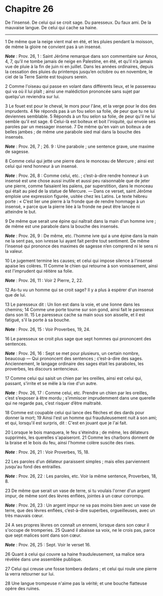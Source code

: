 # Chapitre 26

De l’insensé.
De celui qui se croit sage.
Du paresseux.
Du faux ami.
De la mauvaise langue.
De celui qui cache sa haine.

***

1 De même que la neige vient mal en été, et les pluies pendant la moisson, de même la gloire ne convient pas à un insensé.

***Note*** :  Prov. 26, 1 : Saint Jérôme remarque dans son commentaire sur Amos, 4, 7, qu’il ne tombe jamais de neige en Palestine, en été, et qu’il n’a jamais vue de pluie à la fin de juin ni en juillet. Dans les années ordinaires, depuis la cessation des pluies du printemps jusqu’en octobre ou en novembre, le ciel de la Terre Sainte est toujours serein.


2 Comme l'oiseau qui passe en volant dans différents lieux, et le passereau qui va où il lui plaît ; ainsi une malédiction prononcée sans sujet par quelqu'un reviendra sur lui.


3 Le fouet est pour le cheval, le mors pour l'âne, et la verge pour le dos des imprudents. 4 Ne réponds pas à un fou selon sa folie, de peur que tu ne lui deviennes semblable. 5 Réponds à un fou selon sa folie, de peur qu'il ne lui semble qu'il est sage. 6 Celui-là est boiteux et boit l'iniquité, qui envoie ses paroles par un messager insensé. 7 De même qu'en vain un boiteux a de belles jambes ; de même une parabole sied mal dans la bouche des insensés.

***Note*** :  Prov. 26, 7 ; 26. 9 : Une parabole ; une sentence grave, une maxime de sagesse.

8 Comme celui qui jette une pierre dans le monceau de Mercure ; ainsi est celui qui rend honneur à un insensé.

***Note*** :  Prov. 26, 8 : Comme celui, etc. ; c’est-à-dire rendre honneur à un insensé est une chose aussi inutile et aussi peu raisonnable que de jeter une pierre, comme faisaient les païens, par superstition, dans le monceau qui était au pied de la statue de Mercure. ― Dans ce verset, saint Jérôme emploie une expression figurée, usitée chez les Latins. Le texte hébreu porte : « C’est lier une pierre à la fronde que de rendre hommage à un insensé, » parce que la pierre liée à la fronde ne peut être lancée ni atteindre le but.

9 De même que serait une épine qui naîtrait dans la main d'un homme ivre ; de même est une parabole dans la bouche des insensés.

***Note*** :  Prov. 26, 9 : De même, etc. l’homme ivre qui a une épine dans la main ne la sent pas, son ivresse lui ayant fait perdre tout sentiment. De même l’insensé qui prononce des maximes de sagesse n’en comprend ni le sens ni la valeur.

10 Le jugement termine les causes; et celui qui impose silence à l'insensé apaise les colères. 11 Comme le chien qui retourne à son vomissement, ainsi est l'imprudent qui réitère sa folie.

***Note*** :  Prov. 26, 11 : Voir 2 Pierre, 2, 22.

12 As-tu vu un homme qui se croit sage? Il y a plus à espérer d'un insensé que de lui.


13 Le paresseux dit : Un lion est dans la voie, et une lionne dans les chemins; 14 Comme une porte tourne sur son gond, ainsi fait le paresseux dans son lit. 15 Le paresseux cache sa main sous son aisselle, et il est fatigué, s'il la porte à sa bouche.

***Note*** :  Prov. 26, 15 : Voir Proverbes, 19, 24.

16 Le paresseux se croit plus sage que sept hommes qui prononcent des sentences.

***Note*** :  Prov. 26, 16 : Sept se met pour plusieurs, un certain nombre, beaucoup ― Qui prononcent des sentences ; c’est-à-dire des sages. Anciennement, le langage ordinaire des sages était les paraboles, les proverbes, les discours sentencieux.


17 Comme celui qui saisit un chien par les oreilles, ainsi est celui qui, passant, s'irrite et se mêle à la rixe d'un autre.

***Note*** :  Prov. 26, 17 : Comme celui, etc. Prendre un chien par les oreilles, c’est s’exposer à être mordu ; s’immiscer imprudemment dans une querelle qui ne regarde pas, c’est risquer d’être maltraité.


18 Comme est coupable celui qui lance des flèches et des dards pour donner la mort; 19 Ainsi l'est un homme qui frauduleusement nuit à son ami; et qui, lorsqu'il est surpris, dit : C'est en jouant que je l'ai fait.


20 Lorsque le bois manquera, le feu s'éteindra ; de même, les délateurs supprimés, les querelles s'apaiseront. 21 Comme les charbons donnent de la braise et le bois du feu, ainsi l'homme colère suscite des rixes.

***Note*** :  Prov. 26, 21 : Voir Proverbes, 15, 18.

22 Les paroles d'un délateur paraissent simples ; mais elles parviennent jusqu'au fond des entrailles.

***Note*** :  Prov. 26, 22 : Les paroles, etc. Voir la même sentence, Proverbes, 18, 8.


23 De même que serait un vase de terre, si tu voulais l'orner d'un argent impur, de même sont des lèvres enflées, jointes à un cœur corrompu.

***Note*** :  Prov. 26, 23 : Un argent impur ne va pas moins bien avec un vase de terre, que des lèvres enflées, c’est-à-dire superbes, orgueilleuses, avec un très mauvais cœur.

24 A ses propres lèvres on connaît un ennemi, lorsque dans son cœur il s'occupe de tromperies. 25 Quand il abaisse sa voix, ne le crois pas, parce que sept malices sont dans son cœur.

***Note*** :  Prov. 26, 25 : Sept. Voir le verset 16.

26 Quant à celui qui couvre sa haine frauduleusement, sa malice sera révélée dans une assemblée publique.


27 Celui qui creuse une fosse tombera dedans ; et celui qui roule une pierre la verra retourner sur lui.


28 Une langue trompeuse n'aime pas la vérité; et une bouche flatteuse opère des ruines.

